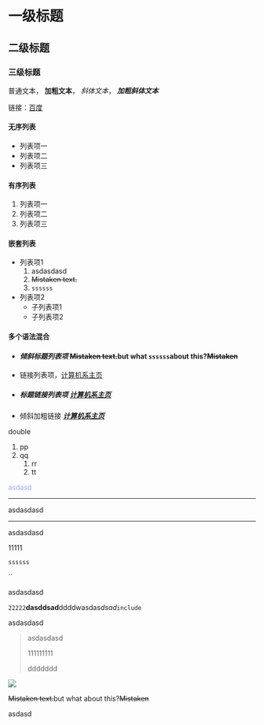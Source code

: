 # 一级标题

## 二级标题

### 三级标题



普通文本， **加粗文本**， *斜体文本*， ***加粗斜体文本***

链接：[百度](http://baidu.com)

#### 无序列表

- 列表项一
- 列表项二
- 列表项三



#### 有序列表

1. 列表项一
2. 列表项二
3. 列表项三

#### 嵌套列表

- 列表项1
    1. asdasdasd
    2. ~~Mistaken text.~~
    3. `ssssss`
- 列表项2
    - 子列表项1
    - 子列表项2



#### 多个语法混合

- #### *倾斜标题列表项* ~~Mistaken text.~~but what `ssssss`about this?~~Mistaken~~

- 链接列表项，[计算机系主页](http://cs.nju.edu.cn)

- ##### 标题链接列表项 [计算机系主页](http://cs.nju.edu.cn)

- 倾斜加粗链接 ***[计算机系主页](http://cs.nju.edu.cn)***



double



1. pp
2. qq
    1. rr
    2. tt

<font color=#99aaff>asdasd</font>

---

asdasdasd

---

asdasdasd

11111

`ssssss`

``

asdasdasd

`22222`**dasddsad**ddddwasdas*dsad*`include`

asdasdasd

> asdasdasd
>
> 111111111
>
> ddddddd

![](D:\NJU_Study\Github\java-2019-homeworks\3-OOPAdvanced\史文泰-171860588\SRCFile\0.jpg)

~~Mistaken text.~~but what about this?~~Mistaken~~

asdasd